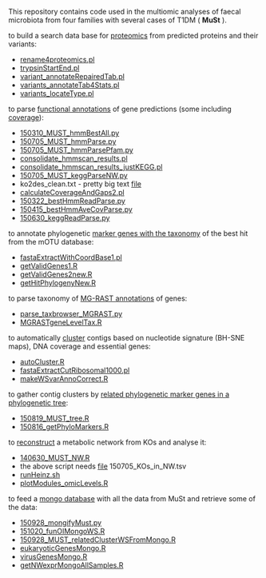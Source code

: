 This repository contains code used in the multiomic analyses of faecal microbiota from four families with several cases of T1DM ( __MuSt__ ).

to build a search data base for [proteomics](proteomics-data-base.md) from predicted proteins and their variants:
  * [rename4proteomics.pl](rename4proteomics.pl)
  * [trypsinStartEnd.pl](trypsinStartEnd.pl)
  * [variant_annotateRepairedTab.pl](variant_annotateRepairedTab.pl)
  * [variants_annotateTab4Stats.pl](variants_annotateTab4Stats.pl)
  * [variants_locateType.pl](variants_locateType.pl)

to parse [functional annotations](functional-annotations.md) of gene predictions (some including [coverage](calculating-coverage.md)):
  * [150310_MUST_hmmBestAll.py](150310_MUST_hmmBestAll.py)
  * [150705_MUST_hmmParse.py](150705_MUST_hmmParse.py)
  * [150705_MUST_hmmParsePfam.py](150705_MUST_hmmParsePfam.py)
  * [consolidate_hmmscan_results.pl](consolidate_hmmscan_results.pl)
  * [consolidate_hmmscan_results_justKEGG.pl](consolidate_hmmscan_results_justKEGG.pl)
  * [150705_MUST_keggParseNW.py](150705_MUST_keggParseNW.py)
  * ko2des_clean.txt - pretty big text [file](ko2des_clean.txt)
  * [calculateCoverageAndGaps2.pl](calculateCoverageAndGaps2.pl)
  * [150322_bestHmmReadParse.py](150322_bestHmmReadParse.py)
  * [150415_bestHmmAveCovParse.py](150415_bestHmmAveCovParse.py)
  * [150630_keggReadParse.py](150630_keggReadParse.py)

to annotate phylogenetic [marker genes with the taxonomy](annotate-phylogenetic-marker-genes.md) of the best hit from the mOTU database:
  * [fastaExtractWithCoordBase1.pl](fastaExtractWithCoordBase1.pl)
  * [getValidGenes1.R](getValidGenes1.R)
  * [getValidGenes2new.R](getValidGenes2new.R)
  * [getHitPhylogenyNew.R](getHitPhylogenyNew.R)

to parse taxonomy of [MG-RAST annotations](taxonomic-MG-RAST-annotations.md) of genes:
  * [parse_taxbrowser_MGRAST.py](parse_taxbrowser_MGRAST.py)
  * [MGRASTgeneLevelTax.R](MGRASTgeneLevelTax.R)

to automatically [cluster](automatic-clustering.md) contigs based on nucleotide signature (BH-SNE maps), DNA coverage and essential genes:
  * [autoCluster.R](autoCluster.R)
  * [fastaExtractCutRibosomal1000.pl](fastaExtractCutRibosomal1000.pl)
  * [makeWSvarAnnoCorrect.R](makeWSvarAnnoCorrect.R)
  
to gather contig clusters by [related phylogenetic marker genes in a phylogenetic tree](phylogenetic-marker-genes-trees.md):
  * [150819_MUST_tree.R](150819_MUST_tree.R)
  * [150816_getPhyloMarkers.R](150816_getPhyloMarkers.R)

to [reconstruct](reconstructed-KO-network.md) a metabolic network from KOs and analyse it:
  * [140630_MUST_NW.R](140630_MUST_NW.R)
  * the above script needs [file](150705_KOs_in_NW.tsv) 150705_KOs_in_NW.tsv
  * [runHeinz.sh](runHeinz.sh)
  * [plotModules_omicLevels.R](plotModules_omicLevels.R)

to feed a [mongo database](mongo-database.md) with all the data from MuSt and retrieve some of the data:
  * [150928_mongifyMust.py](150928_mongifyMust.py)
  * [151020_funOIMongoWS.R](151020_funOIMongoWS.R)
  * [150928_MUST_relatedClusterWSFromMongo.R](150928_MUST_relatedClusterWSFromMongo.R)
  * [eukaryoticGenesMongo.R](eukaryoticGenesMongo.R)
  * [virusGenesMongo.R](virusGenesMongo.R)
  * [getNWexprMongoAllSamples.R](getNWexprMongoAllSamples.R)

